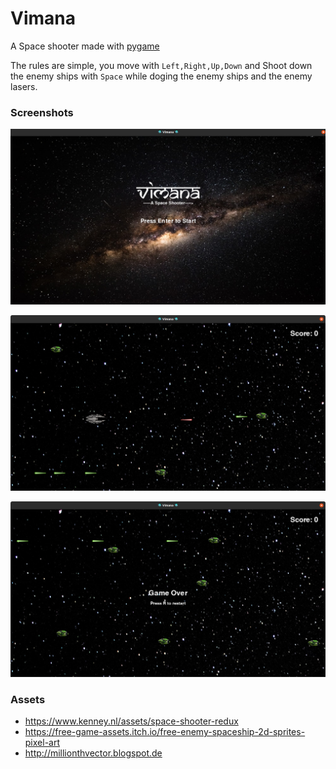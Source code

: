 # Vimana 

A Space shooter made with [pygame](https://github.com/pygame)

The rules are simple, you move with `Left,Right,Up,Down` and Shoot down the enemy ships with `Space` while doging the enemy ships and the enemy lasers.

### Screenshots

![alt text](https://raw.githubusercontent.com/sangarshanan/vimana/master/images/in-game/home-screen.png)

![alt text](https://raw.githubusercontent.com/sangarshanan/vimana/master/images/in-game/shooting.png)

![alt text](https://raw.githubusercontent.com/sangarshanan/vimana/master/images/in-game/game-over.png)



### Assets

- https://www.kenney.nl/assets/space-shooter-redux
- https://free-game-assets.itch.io/free-enemy-spaceship-2d-sprites-pixel-art
- http://millionthvector.blogspot.de
